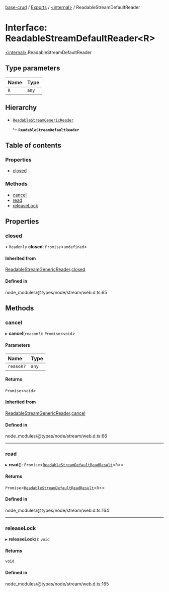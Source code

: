 [base-crud](../README.md) / [Exports](../modules.md) / [\<internal\>](../modules/internal_.md) / ReadableStreamDefaultReader

# Interface: ReadableStreamDefaultReader\<R\>

[\<internal\>](../modules/internal_.md).ReadableStreamDefaultReader

## Type parameters

| Name | Type |
| :------ | :------ |
| `R` | `any` |

## Hierarchy

- [`ReadableStreamGenericReader`](internal_.ReadableStreamGenericReader.md)

  ↳ **`ReadableStreamDefaultReader`**

## Table of contents

### Properties

- [closed](internal_.ReadableStreamDefaultReader.md#closed)

### Methods

- [cancel](internal_.ReadableStreamDefaultReader.md#cancel)
- [read](internal_.ReadableStreamDefaultReader.md#read)
- [releaseLock](internal_.ReadableStreamDefaultReader.md#releaselock)

## Properties

### closed

• `Readonly` **closed**: `Promise`\<`undefined`\>

#### Inherited from

[ReadableStreamGenericReader](internal_.ReadableStreamGenericReader.md).[closed](internal_.ReadableStreamGenericReader.md#closed)

#### Defined in

node_modules/@types/node/stream/web.d.ts:65

## Methods

### cancel

▸ **cancel**(`reason?`): `Promise`\<`void`\>

#### Parameters

| Name | Type |
| :------ | :------ |
| `reason?` | `any` |

#### Returns

`Promise`\<`void`\>

#### Inherited from

[ReadableStreamGenericReader](internal_.ReadableStreamGenericReader.md).[cancel](internal_.ReadableStreamGenericReader.md#cancel)

#### Defined in

node_modules/@types/node/stream/web.d.ts:66

___

### read

▸ **read**(): `Promise`\<[`ReadableStreamDefaultReadResult`](../modules/internal_.md#readablestreamdefaultreadresult)\<`R`\>\>

#### Returns

`Promise`\<[`ReadableStreamDefaultReadResult`](../modules/internal_.md#readablestreamdefaultreadresult)\<`R`\>\>

#### Defined in

node_modules/@types/node/stream/web.d.ts:164

___

### releaseLock

▸ **releaseLock**(): `void`

#### Returns

`void`

#### Defined in

node_modules/@types/node/stream/web.d.ts:165
